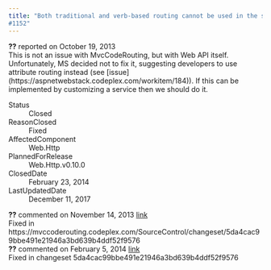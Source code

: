 ```yaml
---
title: "Both traditional and verb-based routing cannot be used in the same ApiController
#1152"
---
```

<div class="issue-report">
   <div class="issue-header"><b>??</b> reported on 
      <time datetime="2013-10-19T21:37:49.287-07:00" title="2013-10-19T21:37:49.287-07:00">October 19, 2013</time>
   </div>
   <div class="issue-message" markdown="1">This is not an issue with MvcCodeRouting, but with Web API itself. Unfortunately, MS decided not to fix it, suggesting developers to use attribute routing instead (see [issue](https://aspnetwebstack.codeplex.com/workitem/184)). If this can be implemented by customizing a service then we should do it.
      
   </div>
   <div class="issue-footer">
      <dl>
         <dt>Status</dt>
         <dd>Closed</dd>
         <dt>ReasonClosed</dt>
         <dd>Fixed</dd>
         <dt>AffectedComponent</dt>
         <dd>Web.Http</dd>
         <dt>PlannedForRelease</dt>
         <dd>Web.Http.v0.10.0</dd>
         <dt>ClosedDate</dt>
         <dd>
            <time datetime="2014-02-23T19:26:56.157-08:00" title="2014-02-23T19:26:56.157-08:00">February 23, 2014</time>
         </dd>
         <dt>LastUpdatedDate</dt>
         <dd>
            <time datetime="2017-12-11T02:15:56.247-08:00" title="2017-12-11T02:15:56.247-08:00">December 11, 2017</time>
         </dd>
      </dl>
   </div>
</div>
<div id="post123099" class="issue-comment">
   <div class="issue-header"><b>??</b> commented on 
      <time datetime="2013-11-14T19:47:03.09-08:00" title="2013-11-14T19:47:03.09-08:00">November 14, 2013</time> <a href="#123099" class="post-link">link</a></div>
   <div class="issue-message" markdown="1">Fixed in https://mvccoderouting.codeplex.com/SourceControl/changeset/5da4cac99bbe491e21946a3bd639b4ddf52f9576
      
   </div>
</div>
<div id="post132722" class="issue-comment">
   <div class="issue-header"><b>??</b> commented on 
      <time datetime="2014-02-05T11:42:29.323-08:00" title="2014-02-05T11:42:29.323-08:00">February 5, 2014</time> <a href="#132722" class="post-link">link</a></div>
   <div class="issue-message" markdown="1">Fixed in changeset 5da4cac99bbe491e21946a3bd639b4ddf52f9576
      
   </div>
</div>
